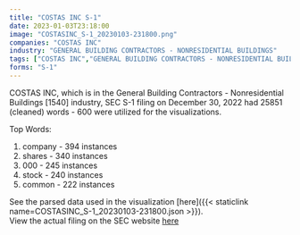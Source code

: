 ```yaml
---
title: "COSTAS INC S-1"
date: 2023-01-03T23:18:00
image: "COSTASINC_S-1_20230103-231800.png"
companies: "COSTAS INC"
industry: "GENERAL BUILDING CONTRACTORS - NONRESIDENTIAL BUILDINGS"
tags: ["COSTAS INC","GENERAL BUILDING CONTRACTORS - NONRESIDENTIAL BUILDINGS","12-30-2022","S-1"]
forms: "S-1"
---
```

COSTAS INC, which is in the General Building Contractors - Nonresidential Buildings [1540] industry, SEC S-1 filing on December 30, 2022 had 25851 (cleaned) words - 600 were utilized for the visualizations.

Top Words:
1. company - 394 instances
2. shares - 340 instances
3. 000 - 245 instances
4. stock - 240 instances
5. common - 222 instances


See the parsed data used in the visualization [here]({{< staticlink name=COSTASINC_S-1_20230103-231800.json >}}).  
View the actual filing on the SEC website [here](https://www.sec.gov/Archives/edgar/data/1178660/0001477932-22-009568.txt)